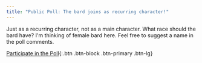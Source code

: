 ```yaml
---
title: "Public Poll: The bard joins as recurring character!"
---
```

Just as a recurring character, not as a main character.
What race should the bard have?
I'm thinking of female bard here.
Feel free to suggest a name in the poll comments.

[Participate in the Poll](https://www.patreon.com/posts/37020929){:.btn .btn-block .btn-primary .btn-lg}
<!--more-->
